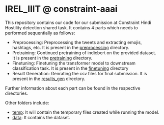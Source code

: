 # IREL_IIIT @ constraint-aaai

This repository contains our code for our submission at Constraint Hindi Hostility detection shared task. It contains 4 parts which needs to performed sequentially as follows:
- Preprocessing: Preprocessing the tweets and extracting emojis, hashtags, etc. It is present in the [preprocessing][1] directory.
- Pretraining: Continued pretraining of indicbert on the provided dataset. It is present in the [pretraining][2] directory.
- Finetuning: Finetuning the transformer model to downstream classification task. It is present in the [finetuning][3] directory
- Result Generation: Genrating the csv files for final submission. It is present in the [results_gen][4] directory.

Further information about each part can be found in the respective directories.

Other folders include:
- [temp][5]: It will contain the temporary files created while running the model.
- [data][6]: It contains the dataset.

[1]: preprocessing
[2]: pretraining
[3]: finetuning
[4]: results_gen
[5]: temp
[6]: data
